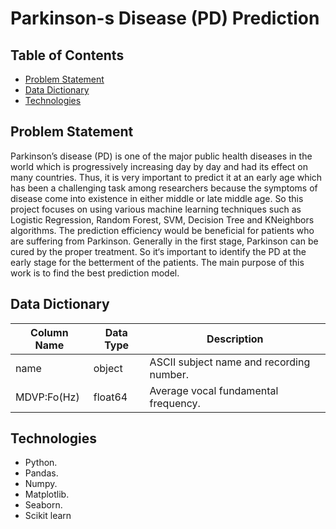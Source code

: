 # Parkinson-s Disease (PD) Prediction

## Table of Contents
- [Problem Statement](#Problem-Statement)
- [Data Dictionary](#Data-Dictionay)
- [Technologies](#Technologies)

## Problem Statement
Parkinson’s disease (PD) is one of the major public health diseases in the world which is progressively increasing day by day and had its effect on many countries. Thus, it is very important to predict it at an early age which has been a challenging task among researchers because the symptoms of disease come into existence in either middle or late middle age. So this project focuses on using various machine learning techniques such as Logistic Regression, Random Forest, SVM, Decision Tree and KNeighbors algorithms. The prediction efficiency would be beneficial for patients who are suffering from Parkinson. Generally in the first stage, Parkinson can be cured by the proper treatment. So it‘s important to identify the PD at the early stage for the betterment of the patients. The main purpose of this work is to find the best prediction model.

## Data Dictionary
| Column Name| Data Type | Description |
| --- | --- | --- |
| name | object | ASCII subject name and recording number. |
| MDVP:Fo(Hz) | float64 | Average vocal fundamental frequency.|


## Technologies
- Python.
- Pandas.
- Numpy.
- Matplotlib.
- Seaborn.
- Scikit learn
